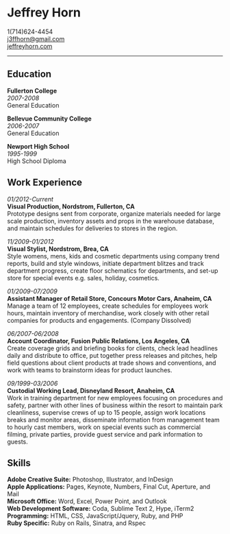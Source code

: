 # Jeffrey Horn #
1(714)624-4454  
j3ffhorn@gmail.com  
[jeffreyhorn.com](http://www.jeffreyhorn.com "My website")

* * *

## Education ##

**Fullerton College**  
*2007-2008*  
General Education  

**Bellevue Community College**  
*2006-2007*  
General Education  

**Newport High School**  
*1995-1999*  
High School Diploma

## Work Experience ##

*01/2012-Current*  
**Visual Production, Nordstrom, Fullerton, CA**  
Prototype designs sent from corporate, organize materials needed for large scale production, inventory assets and props in the warehouse database, and maintain schedules for deliveries to stores in the region. 

*11/2009-01/2012*  
**Visual Stylist, Nordstrom, Brea, CA**  
Style womens, mens, kids and cosmetic departments using company trend reports, build and style windows, initiate department blitzes and track department progress, create floor schematics for departments, and set-up store for special events e.g. sales, holiday, cosmetics.

*01/2009-07/2009*  
**Assistant Manager of Retail Store, Concours Motor Cars, Anaheim, CA**  
Manage a team of 12 employees, create schedules for employees work hours, maintain inventory of merchandise, work closely with other retail companies for products and engagements. (Company Dissolved)

*06/2007-06/2008*  
**Account Coordinator, Fusion Public Relations, Los Angeles, CA**  
Create coverage grids and briefing books for clients, check lead headlines daily and distribute to office, put together press releases and pitches, help field questions about client products at trade shows and conventions, and work with teams to brainstorm ideas for product launches.

*09/1999-03/2006*  
**Custodial Working Lead, Disneyland Resort, Anaheim, CA**  
Work in training department for new employees focusing on procedures and safety, partner with other lines of business within the resort to maintain park cleanliness, supervise crews of up to 15 people, assign work locations breaks and monitor areas, disseminate information from management team to hourly cast members, work on special events such as commercial filming, private parties, provide guest service and park information to guests.

## Skills ##

**Adobe Creative Suite:** Photoshop, Illustrator, and InDesign  
**Apple Applications:** Pages, Keynote, Numbers, Final Cut, Aperture, and Mail  
**Microsoft Office:** Word, Excel, Power Point, and Outlook  
**Web Development Software:** Coda, Sublime Text 2, Hype, iTerm2  
**Programming:** HTML, CSS, JavaScript/Jquery, Ruby, and PHP  
**Ruby Specific:** Ruby on Rails, Sinatra, and Rspec